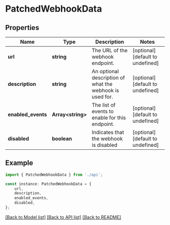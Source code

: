 # PatchedWebhookData


## Properties

Name | Type | Description | Notes
------------ | ------------- | ------------- | -------------
**url** | **string** | The URL of the webhook endpoint. | [optional] [default to undefined]
**description** | **string** | An optional description of what the webhook is used for. | [optional] [default to undefined]
**enabled_events** | **Array&lt;string&gt;** | The list of events to enable for this endpoint. | [optional] [default to undefined]
**disabled** | **boolean** | Indicates that the webhook is disabled | [optional] [default to undefined]

## Example

```typescript
import { PatchedWebhookData } from './api';

const instance: PatchedWebhookData = {
    url,
    description,
    enabled_events,
    disabled,
};
```

[[Back to Model list]](../README.md#documentation-for-models) [[Back to API list]](../README.md#documentation-for-api-endpoints) [[Back to README]](../README.md)
